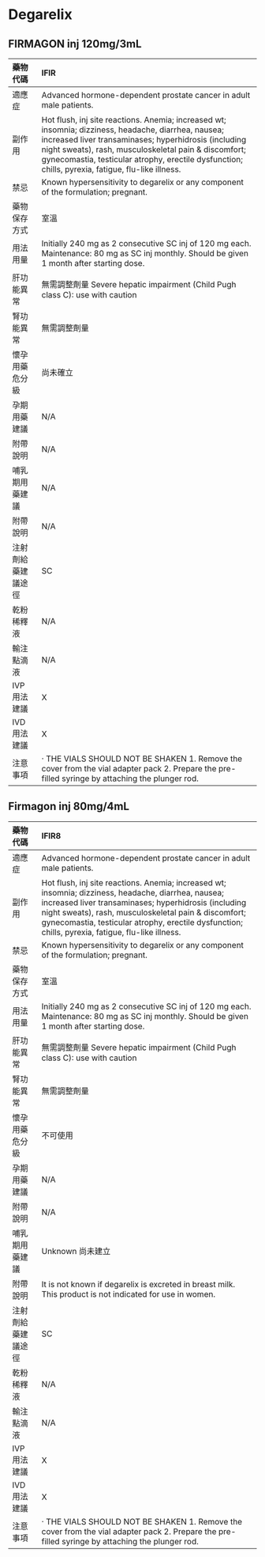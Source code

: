 # Degarelix

## FIRMAGON inj 120mg/3mL

| 藥物代碼           | IFIR                                                                                                                                                                                                                                                                                                                      |
|:-------------------|:--------------------------------------------------------------------------------------------------------------------------------------------------------------------------------------------------------------------------------------------------------------------------------------------------------------------------|
| 適應症             | Advanced hormone-dependent prostate cancer in adult male patients.                                                                                                                                                                                                                                                        |
| 副作用             | Hot flush, inj site reactions. Anemia; increased wt; insomnia; dizziness, headache, diarrhea, nausea; increased liver transaminases; hyperhidrosis (including night sweats), rash, musculoskeletal pain & discomfort; gynecomastia, testicular atrophy, erectile dysfunction; chills, pyrexia, fatigue, flu-like illness. |
| 禁忌               | Known hypersensitivity to degarelix or any component of the formulation; pregnant.                                                                                                                                                                                                                                        |
| 藥物保存方式       | 室溫                                                                                                                                                                                                                                                                                                                      |
| 用法用量           | Initially 240 mg as 2 consecutive SC inj of 120 mg each. Maintenance: 80 mg as SC inj monthly. Should be given 1 month after starting dose.                                                                                                                                                                               |
| 肝功能異常         | 無需調整劑量  Severe hepatic impairment (Child Pugh class C): use with caution                                                                                                                                                                                                                                            |
| 腎功能異常         | 無需調整劑量                                                                                                                                                                                                                                                                                                              |
| 懷孕用藥危分級     | 尚未確立                                                                                                                                                                                                                                                                                                                  |
| 孕期用藥建議       | N/A                                                                                                                                                                                                                                                                                                                       |
| 附帶說明           | N/A                                                                                                                                                                                                                                                                                                                       |
| 哺乳期用藥建議     | N/A                                                                                                                                                                                                                                                                                                                       |
| 附帶說明           | N/A                                                                                                                                                                                                                                                                                                                       |
| 注射劑給藥建議途徑 | SC                                                                                                                                                                                                                                                                                                                        |
| 乾粉稀釋液         | N/A                                                                                                                                                                                                                                                                                                                       |
| 輸注點滴液         | N/A                                                                                                                                                                                                                                                                                                                       |
| IVP 用法建議       | X                                                                                                                                                                                                                                                                                                                         |
| IVD 用法建議       | X                                                                                                                                                                                                                                                                                                                         |
| 注意事項           | ‧ THE VIALS SHOULD NOT BE SHAKEN 1. Remove the cover from the vial adapter pack 2. Prepare the pre-filled syringe by attaching the plunger rod.                                                                                                                                                                           |

## Firmagon inj 80mg/4mL

| 藥物代碼           | IFIR8                                                                                                                                                                                                                                                                                                                     |
|:-------------------|:--------------------------------------------------------------------------------------------------------------------------------------------------------------------------------------------------------------------------------------------------------------------------------------------------------------------------|
| 適應症             | Advanced hormone-dependent prostate cancer in adult male patients.                                                                                                                                                                                                                                                        |
| 副作用             | Hot flush, inj site reactions. Anemia; increased wt; insomnia; dizziness, headache, diarrhea, nausea; increased liver transaminases; hyperhidrosis (including night sweats), rash, musculoskeletal pain & discomfort; gynecomastia, testicular atrophy, erectile dysfunction; chills, pyrexia, fatigue, flu-like illness. |
| 禁忌               | Known hypersensitivity to degarelix or any component of the formulation; pregnant.                                                                                                                                                                                                                                        |
| 藥物保存方式       | 室溫                                                                                                                                                                                                                                                                                                                      |
| 用法用量           | Initially 240 mg as 2 consecutive SC inj of 120 mg each. Maintenance: 80 mg as SC inj monthly. Should be given 1 month after starting dose.                                                                                                                                                                               |
| 肝功能異常         | 無需調整劑量  Severe hepatic impairment (Child Pugh class C): use with caution                                                                                                                                                                                                                                            |
| 腎功能異常         | 無需調整劑量                                                                                                                                                                                                                                                                                                              |
| 懷孕用藥危分級     | 不可使用                                                                                                                                                                                                                                                                                                                  |
| 孕期用藥建議       | N/A                                                                                                                                                                                                                                                                                                                       |
| 附帶說明           | N/A                                                                                                                                                                                                                                                                                                                       |
| 哺乳期用藥建議     | Unknown 尚未建立                                                                                                                                                                                                                                                                                                          |
| 附帶說明           | It is not known if degarelix is excreted in breast milk. This product is not indicated for use in women.                                                                                                                                                                                                                  |
| 注射劑給藥建議途徑 | SC                                                                                                                                                                                                                                                                                                                        |
| 乾粉稀釋液         | N/A                                                                                                                                                                                                                                                                                                                       |
| 輸注點滴液         | N/A                                                                                                                                                                                                                                                                                                                       |
| IVP 用法建議       | X                                                                                                                                                                                                                                                                                                                         |
| IVD 用法建議       | X                                                                                                                                                                                                                                                                                                                         |
| 注意事項           | ‧ THE VIALS SHOULD NOT BE SHAKEN 1. Remove the cover from the vial adapter pack 2. Prepare the pre-filled syringe by attaching the plunger rod.                                                                                                                                                                           |

